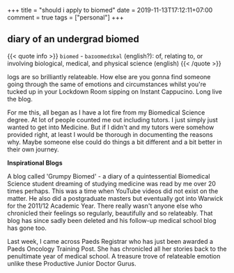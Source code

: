 +++
title = "should i apply to biomed"
date = 2019-11-13T17:12:11+07:00
comment = true
tags = ["personal"]
+++



## diary of an undergrad biomed

{{< quote info >}}
`biomed` - `baɪoʊmedɪkəl` (english?): of, relating to, or involving biological, medical, and physical science (english)
{{< /quote >}}


logs are so brilliantly relateable. How else are you gonna find someone going through the same of emotions and circumstances whilst you're tucked up in your Lockdown Room sipping on Instant Cappucino. Long live the blog.

For me this, all began as I have a lot fire from my Biomedical Science degree. At lot of people counted me out including tutors. I just simply just wanted to get into Medicine. But if I didn't and my tutors were somehow provided right, at least I would be thorough in documenting the reasons why. Maybe someone else could do things a bit different and a bit better in their own journey.

  **Inspirational Blogs**

A blog called 'Grumpy Biomed' - a diary of a quintessential Biomedical Science student dreaming of studying medicine was read by me over 20 times perhaps. This was a time when YouTube videos did not exist on the matter. He also did a postgraduate masters but eventually got into Warwick for the 2011/12 Academic Year. There really wasn't anyone else who chronicled their feelings so regularly, beautifully and so relateably. That blog has since sadly been deleted and his follow-up medical school blog has gone too.
  

Last week, I came across Paeds Registrar who has just been awarded a Paeds Oncology Training Post. She has chronicled all her stories back to the penultimate year of medical school. A treasure trove of relateable emotion unlike these Productive Junior Doctor Gurus.
